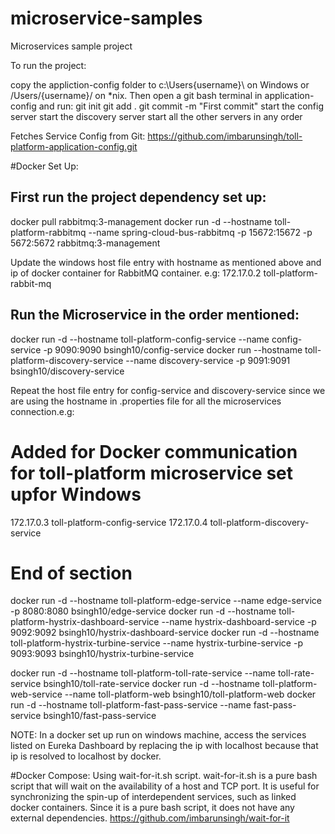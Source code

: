 # microservice-samples
Microservices sample project

To run the project:

copy the appliction-config folder to c:\Users{username}\ on Windows or /Users/{username}/ on *nix. Then open a git bash terminal in application-config and run:
git init
git add .
git commit -m "First commit"
start the config server
start the discovery server
start all the other servers in any order

Fetches Service Config from Git: https://github.com/imbarunsingh/toll-platform-application-config.git

#Docker Set Up:

First run the project dependency set up:
---------------------------------------
docker pull rabbitmq:3-management
docker run -d --hostname toll-platform-rabbitmq --name spring-cloud-bus-rabbitmq -p 15672:15672 -p 5672:5672 rabbitmq:3-management

Update the windows host file entry with hostname as mentioned above and ip of docker container for RabbitMQ container.
e.g:
172.17.0.2 toll-platform-rabbit-mq

Run the Microservice in the order mentioned:
--------------------------------------------
docker run -d --hostname toll-platform-config-service --name config-service -p 9090:9090 bsingh10/config-service
docker run --hostname toll-platform-discovery-service --name discovery-service -p 9091:9091 bsingh10/discovery-service

Repeat the host file entry for config-service and discovery-service since we are using the hostname in .properties file for all the  microservices connection.e.g:
# Added for Docker communication for toll-platform microservice set upfor Windows
172.17.0.3 toll-platform-config-service
172.17.0.4 toll-platform-discovery-service
# End of section

docker run -d --hostname toll-platform-edge-service --name edge-service -p 8080:8080 bsingh10/edge-service
docker run -d --hostname toll-platform-hystrix-dashboard-service --name hystrix-dashboard-service -p 9092:9092 bsingh10/hystrix-dashboard-service
docker run -d --hostname toll-platform-hystrix-turbine-service --name hystrix-turbine-service -p 9093:9093 bsingh10/hystrix-turbine-service

docker run -d --hostname toll-platform-toll-rate-service --name toll-rate-service bsingh10/toll-rate-service
docker run -d --hostname toll-platform-web-service --name toll-platform-web bsingh10/toll-platform-web
docker run -d --hostname toll-platform-fast-pass-service --name fast-pass-service bsingh10/fast-pass-service

NOTE: In a docker set up run on windows machine, access the services listed on Eureka Dashboard by replacing the ip with localhost because that ip is resolved to localhost by docker.


#Docker Compose:
Using wait-for-it.sh script.
wait-for-it.sh is a pure bash script that will wait on the availability of a host and TCP port. It is useful for synchronizing the spin-up of interdependent services, such as linked docker containers. Since it is a pure bash script, it does not have any external dependencies.
https://github.com/imbarunsingh/wait-for-it


